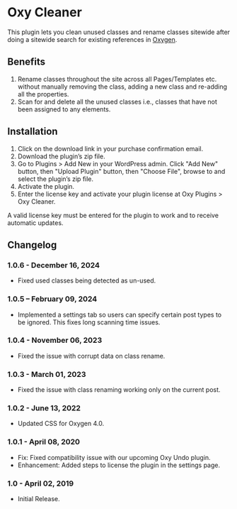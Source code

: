 # Oxy Cleaner

This plugin lets you clean unused classes and rename classes sitewide after doing a sitewide search for existing references in [Oxygen](oxygenbuilder.com).

## Benefits

1. Rename classes throughout the site across all Pages/Templates etc. without manually removing the class, adding a new class and re-adding all the properties.
2. Scan for and delete all the unused classes i.e., classes that have not been assigned to any elements.

## Installation

1. Click on the download link in your purchase confirmation email.
2. Download the plugin’s zip file.
3. Go to Plugins > Add New in your WordPress admin. Click "Add New" button, then "Upload Plugin" button, then "Choose File", browse to and select the plugin’s zip file.
4. Activate the plugin.
5. Enter the license key and activate your plugin license at Oxy Plugins > Oxy Cleaner.

A valid license key must be entered for the plugin to work and to receive automatic updates.

## Changelog

### 1.0.6 - December 16, 2024

- Fixed used classes being detected as un-used.

### 1.0.5 – February 09, 2024

- Implemented a settings tab so users can specify certain post types to be ignored. This fixes long scanning time issues.

### 1.0.4 - November 06, 2023

- Fixed the issue with corrupt data on class rename.

### 1.0.3 - March 01, 2023

- Fixed the issue with class renaming working only on the current post.

### 1.0.2 - June 13, 2022

- Updated CSS for Oxygen 4.0.

### 1.0.1 - April 08, 2020

- Fix: Fixed compatibility issue with our upcoming Oxy Undo plugin.
- Enhancement: Added steps to license the plugin in the settings page.

### 1.0 - April 02, 2019
* Initial Release.
